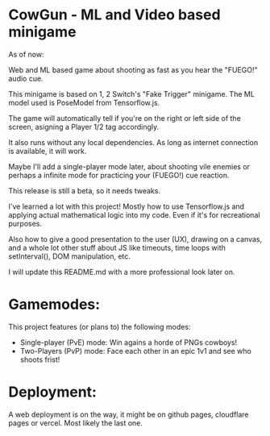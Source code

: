 # CowGun - ML and Video based minigame

As of now:

Web and ML based game about shooting as fast as you hear the "FUEGO!" audio cue.

This minigame is based on 1, 2 Switch's "Fake Trigger" minigame.
The ML model used is PoseModel from Tensorflow.js.

The game will automatically tell if you're on the right or left side  of the screen, asigning a Player 1/2 tag accordingly.

It also runs without any local dependencies. As long as internet connection is available, it will work.

Maybe I'll add a single-player mode later, about shooting vile enemies or perhaps a infinite mode for practicing your (FUEGO!) cue reaction.

This release is still a beta, so it needs tweaks.

I've learned a lot with this project! Mostly how to use Tensorflow.js and applying actual mathematical logic into my code. Even if it's for recreational purposes.

Also how to give a good presentation to the user (UX), drawing on a canvas, and a whole lot other stuff about JS like timeouts, time loops with setInterval(), DOM manipulation, etc.

I will update this README.md with a more professional look later on.

# Gamemodes:
This project features (or plans to) the following modes:
- Single-player (PvE) mode: Win agains a horde of PNGs cowboys!
- Two-Players (PvP) mode: Face each other in an epic 1v1 and see who shoots frist!

# Deployment:
A web deployment is on the way, it might be on github pages, cloudflare pages or vercel. Most likely the last one.
